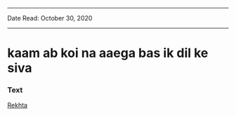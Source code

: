 ***
Date Read: October 30, 2020
***

# kaam ab koi na aaega bas ik dil ke siva

### Text
[Rekhta](https://www.rekhta.org/ghazals/kaam-ab-koii-na-aaegaa-bas-ik-dil-ke-sivaa-ali-sardar-jafri-ghazals)

